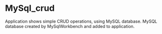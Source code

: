 # MySql_crud
Application shows simple CRUD operations, using MySQL database.
MySQL database created by MySqlWorkbench and added to application.


